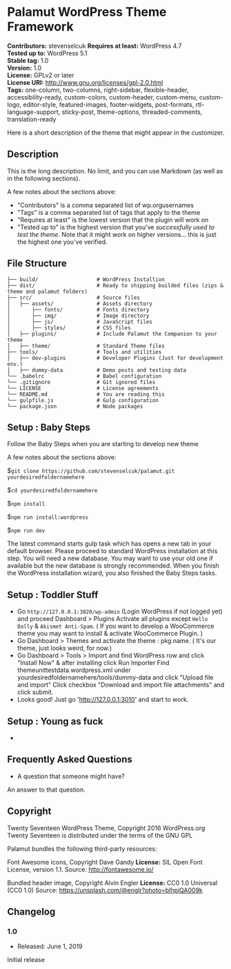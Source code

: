 # Palamut WordPress Theme Framework

**Contributors:** stevenselcuk
**Requires at least:** WordPress 4.7  
**Tested up to:** WordPress 5.1  
**Stable tag:** 1.0  
**Version:** 1.0  
**License:** GPLv2 or later  
**License URI:** http://www.gnu.org/licenses/gpl-2.0.html  
**Tags:** one-column, two-columns, right-sidebar, flexible-header, accessibility-ready, custom-colors, custom-header, custom-menu, custom-logo, editor-style, featured-images, footer-widgets, post-formats, rtl-language-support, sticky-post, theme-options, threaded-comments, translation-ready

Here is a short description of the theme that might appear in the customizer.

## Description

This is the long description.  No limit, and you can use Markdown (as well as in the following sections).
 
 
A few notes about the sections above:
 
*   "Contributors" is a comma separated list of wp.orgusernames
*   "Tags" is a comma separated list of tags that apply to the theme
*   "Requires at least" is the lowest version that the plugin will work on
*   "Tested up to" is the highest version that you've *successfully used to test the theme*. Note that it might work on
higher versions... this is just the highest one you've verified.

## File Structure
    
    ├── build/                   # WordPress Installion
    ├── dist/                    # Ready to shipping builded files (zips & theme and palamut folders)
    ├── src/                     # Source files
    │   ├── assets/              # Assets directory
    │       ├── fonts/           # Fonts directory
    │       ├── img/             # Image directory
    │       ├── js/              # JavaScript files
    │       ├── styles/          # CSS files
    │   ├── plugins/             # Include Palamut the Companion to your theme
    │   ├── theme/               # Standard Theme files
    ├── tools/                   # Tools and utilities
    │   ├── dev-plugins          # Developer Plugins (Just for development env.)
    │   ├── dummy-data           # Demo posts and testing data
    └── .babelrc                 # Babel configuration
    └── .gitignore               # Git ignored files
    └── LICENSE                  # License agreements
    └── README.md                # You are reading this
    └── gulpfile.js              # Gulp configuration
    └── package.json             # Node packages


## Setup : Baby Steps

Follow the Baby Steps when you are starting to develop new theme
 
A few notes about the sections above:
 
$`git clone https://github.com/stevenselcuk/palamut.git yourdesiredfoldernamehere`

$`cd yourdesiredfoldernamehere`

$`npm install`

$`npm run install:wordpress`

$`npm run dev`

The latest command starts gulp task which has opens a new tab in your default browser. Please proceed to standard WordPress installation at this step.
You will need a new database. You may want to use your old one if available but the new database is strongly recommended.
When you finish the WordPress installation wizard, you also finished the Baby Steps tasks.

## Setup : Toddler Stuff

* Go `http://127.0.0.1:3020/wp-admin` (Login WordPress if not logged yet) and proceed Dashboard > Plugins Activate all plugins except `Hello Dolly` & `Akismet Anti-Spam`.
  ( If you want to develop a WooCommerce theme you may want to install & activate WooCommerce Plugin. )
* Go Dashboard > Themes and activate the theme : pkg.name.
 ( It's our theme, just looks weird, for now.)
* Go Dashboard > Tools > Import and find WordPress row and click "Install Now" & after installing click Run Importer 
Find themeunittestdata.wordpress.xml under yourdesiredfoldernamehere/tools/dummy-data and click "Upload file and import"
Click checkbox "Download and import file attachments" and click submit.
* Looks good! Just go 'http://127.0.0.1:3010' and start to work.

## Setup : Young as fuck

*


## Frequently Asked Questions

* A question that someone might have?
 
An answer to that question.


## Copyright

Twenty Seventeen WordPress Theme, Copyright 2016 WordPress.org
Twenty Seventeen is distributed under the terms of the GNU GPL

Palamut bundles the following third-party resources:

Font Awesome icons, Copyright Dave Gandy
**License:** SIL Open Font License, version 1.1.
Source: http://fontawesome.io/

Bundled header image, Copyright Alvin Engler
**License:** CC0 1.0 Universal (CC0 1.0)
Source: https://unsplash.com/@englr?photo=bIhpiQA009k

## Changelog

### 1.0
* Released: June 1, 2019

Initial release
